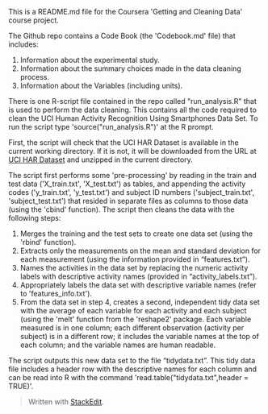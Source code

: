 

This is a README.md file for the Coursera 'Getting and Cleaning Data' course project.

The Github repo contains a Code Book (the 'Codebook.md' file) that includes: 
1. Information about the experimental study. 
2. Information about the summary choices made in the data cleaning process. 
3. Information about the Variables (including units).

There is one R-script file contained in the repo called "run_analysis.R" that is used to perform the data cleaning. This contains all the code required to clean the UCI Human Activity Recognition Using Smartphones Data Set.  To run the script type 'source("run_analysis.R")' at the R prompt.

First, the script will check that the UCI HAR Dataset is available in the current working directory.  If it is not, it will be downloaded from the URL at  [UCI HAR Dataset](https://archive.ics.uci.edu/ml/datasets/Human+Activity+Recognition+Using+Smartphones) and unzipped in the current directory.  

The script first performs some 'pre-processing' by reading in the train and test data ('X_train.txt', 'X_test.txt') as tables, and appending the activity codes ('y_train.txt', 'y_test.txt') and subject ID numbers  ('subject_train.txt', 'subject_test.txt') that resided in separate files as columns to those data (using the 'cbind' function).  The script then cleans the data with the following steps:

1. Merges the training and the test sets to create one data set (using the 'rbind' function).
2. Extracts only the measurements on the mean and standard deviation for each measurement (using the information provided in “features.txt”).
3. Names the activities in the data set by replacing the numeric activity labels with descriptive activity names (provided in “activity_labels.txt”).
4. Appropriately labels the data set with descriptive variable names (refer to 'features_info.txt').
5. From the data set in step 4, creates a second, independent tidy data set with the average of each variable for each activity and each subject (using the 'melt' function from the 'reshape2' package. Each variable measured is in one column; each different observation (activity per subject) is in a different row; it includes the variable names at the top of each column; and the variable names are human readable.  

The script outputs this new data set to the file “tidydata.txt”.  This tidy data file includes a header row with the descriptive names for each column and can be read into R with the command 'read.table("tidydata.txt",header = TRUE)'.




> Written with [StackEdit](https://stackedit.io/).